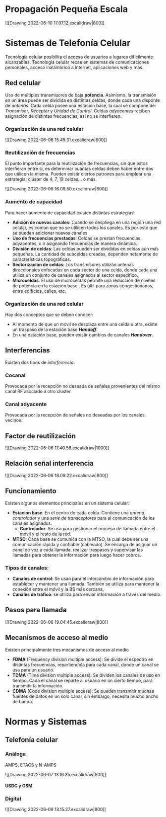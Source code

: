 # Propagación Pequeña Escala
![[Drawing 2022-06-10 17.07.12.excalidraw|800]]
# Sistemas de Telefonía Celular

Tecnología celular posibilita el acceso de usuarios a lugares dificilmente alcanzables. Tecnología celular recae en sistemas de comunicaciones personales, acceso inalámbrico a Internet, aplicaciones web y más.

## Red celular
Uso de múltiples transmisores de baja **potencia**.  Asímismo, la transmisión en un área puede ser dividida en distintas celdas, donde cada una disponte de *antenas*.
Cada celda posee una estación base, la cual se compone de: *Transmisor*, *Receptor* y *Unidad de Control*.
Celdas *adyacentes* reciben asignación de distintas frecuencias, así no se interfieren.

### Organización de una red celular

![[Drawing 2022-06-06 15.45.31.excalidraw|600]]



### Reutilización de frecuencias
El punto importante para la reutilización de frecuencias, sin que estos interfieran entre si, es determinar cuántas celdas deben haber entre dos que utilicen la misma.
Pueden existir ciertos patrones para emplear una estrategia: clúster de 4, 7, 19 celdas... o más.

![[Drawing 2022-06-06 16.06.50.excalidraw|800]]

### Aumento de capacidad
Para hacer aumento de capacidad existen distintas estrategias:
- **Adición de nuevos canales**: Cuando se despliega en una región una red celular, es común que no se utilicen todos los canales. Es por esto que se pueden adicionar nuevos canales
- **Uso de frecuencias prestadas**: Celdas se prestan frecuencias adyacentes, o ir asignando frecuencias de manera dinámica.
- **División de celdas**: Las celdas pueden ser divididas en celdas aún más pequeñas. La cantidad de subceldas creadas, dependen netamente de características topográficas.
- **Sectorización de celdas**: Los transmisores utilizan antenas direccionales enfocadas en cada sector de una celda, donde cada una utiliza un conjunto de canales asignados al sector específico.
- **Microceldas**: El uso de microceldas permite una reducción de niveles de potencia en la estación base.. Es últil para zonas congestionadas, entre edificios, calles, etc.
### Organización de una red celular
Hay dos conceptos que se deben conocer:
- Al momento de que un móvil se desplaza entre una celda u otra, existe un traspaso de la estación base ***Handoff***.
- En una estación base, pueden existir cambios de canales ***Handover***.

## Interferencias
Existen dos tipos de *interferencia*.
### Cocanal
Provocada por la recepción no deseada de señales provenientes del mismo canal RF asociado a otro cluster.
### Canal adyacente
Provocada por la recepción de señales no deseadas por los canales vecinos.

## Factor de reutilización

![[Drawing 2022-06-06 17.40.58.excalidraw|1000]]

## Relación señal interferencia
![[Drawing 2022-06-06 18.09.22.excalidraw|800]]

## Funcionamiento

Existen algunos elementos principales en un sistema celular:

- **Estación base**: En el centro de cada celda. Contiene una *antena*, *controlador* y una *serie de transceptores* para al comunicación de los canales asignados. 
	- **Controlador**: Se usa para gestionar el proceso de llamada entre el móvil y el resto de la red.
- **MTSO**: Cada base se comunica con la MTSO, la cual debe ser una comunicación rápida y confiable (cableado). Se encarga de asignar un canal de voz a cada llamada, realizar traspasos y supervisar las llamadas para obtener la información para luego hacer cobros.

### Tipos de canales:
- **Canales de control**: Se usan para el intercambio de información para establecer y mantener una llamada. También se utiliza para mantener la conexión entre el móvil y la BS más cercana,
- **Canales de tráfico**: se utiliza para enviar información a través del medio.

## Pasos para llamada
![[Drawing 2022-06-06 19.04.45.excalidraw|800]]

## Mecanismos de acceso al medio
Existen principalmente tres mecanismos de acceso al medio

- **FDMA** (Frequency division multiple access): Se divide el espectro en distintas frecuencias, repartiendola para cada canal, donde un canal se usa para un usuario.
- **TDMA** (Time division multiple access): Se dividen los canales de uso en tiempo. Cada el canal se reparte al usuario en un cierto tiempo, para transmitir la información.
- **CDMA** (Code division multiple access): Se pueden transmitir muchas fuentes de datos en un solo canal, sin embargo, necesita mucho ancho de banda.


# Normas y Sistemas
## Telefonía celular
### Análoga
AMPS, ETACS y N-AMPS

![[Drawing 2022-06-07 13.16.35.excalidraw|800]]

#### USDC y GSM

### Digital
![[Drawing 2022-06-09 13.15.27.excalidraw|800]]